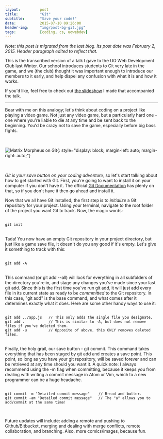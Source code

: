 ```yaml
---
layout:         post
title:          "Git"
subtitle:       "Save your code!"
date:           2015-07-10 09:26:00
header-img:     "img/post-bg-git.jpg"
tags:           [coding, cs, uowebdev]
---
```


_Note: this post is migrated from the last blog. Its post date was February 2, 2015. Header paragraph edited to reflect that._

This is the transcribed version of a talk I gave to the UO Web Development Club last Winter. Our school introduces students to Git very late in the game, and we (the club) thought it was important enough to introduce our members to it early, and help dispel any confusion with what it is and how it works.

If you'd like, feel free to check out [the slideshow](http://www.slideshare.net/jbayes92/lightning-talk-git-vcs) I made that accompanied the talk.

 <hr>

Bear with me on this analogy; let's think about coding on a project like playing a video game. Not just any video game, but a particularly hard one - one where you're liable to die at any time and be sent back to the beginning. You'd be crazy not to save the game, especially before big boss fights. <br><br><br>

![Matrix Morpheus on Git](http://i.imgur.com/mo4Mivs.jpg "Morpheus has some words for you..."){: style="display: block; margin-left: auto; margin-right: auto;"}
<br><br><br>

<i>Git is your save button on your coding adventure,</i> so let's start talking about how to get started with Git. First, you're going to want to install it on your computer if you don't have it. The official [Git Documentation](http://git-scm.com/book/en/v2/Getting-Started-Installing-Git) has plenty on that, so if you don't have it then go ahead and install it.

Now that we all have Git installed, the first step is to <em>initialize</em> a Git repository for your project. Using your terminal, navigate to the root folder of the project you want Git to track. Now, the magic words: <br><br>

    git init

<br>
Tada! You now have an empty Git repository in your project directory, but just like a game save file, it doesn't do you any good if it's empty. Let's give it something to track with this: <br><br>

    git add -A

<br>
This command (or git add --all) will look for everything in all subfolders of the directory you're in, and stage any changes you've made since your last git add. Since this is the first time you've run git add, it will just add every file in its current state as ready to be <em>commmitted</em> to the Git repository. In this case, "git add" is the base command, and what comes after it determines exactly what it does. Here are some other handy ways to use it:<br><br>

    git add ../app.js   // This only adds the single file you designate.
    git add .           // This is similar to -A, but does not remove files if you've deleted them.
    git add -u          // Opposite of above, this ONLY removes deleted files.

<br>
Finally, the holy grail, our save button - git commit. This command takes everything that has been staged by git add and creates a save point. This point, so long as you have your git repository, will be saved forever and can be retrieved at any time should you want it. A quick note: I always recommend using the -m flag when committing, because it keeps you from dealing with writing a commit message in Atom or Vim, which to a new programmer can be a huge headache.<br><br>

    git commit -m "Detailed commit message"    // Bread and butter.
    git commit -am "Detailed commit message"   // The "a" allows you to add/commit at the same time!

<br>


Future updates will include: adding a remote and pushing to Github/Bitbucket, merging and dealing with merge conflicts, remote collaboration, and branching. Also, more comics/images, because fun.